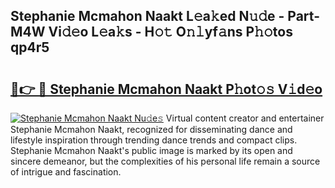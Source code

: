 ## Stephanie Mcmahon Naakt L𝚎a𝚔ed N𝚞𝚍e - Part-M4W Vi𝚍𝚎o L𝚎a𝚔s - H𝚘𝚝 O𝚗𝚕yf𝚊ns P𝚑𝚘tos qp4r5

# <h2><a href="http://kf2gwng.oniu.top/?m=Stephanie+Mcmahon+Naakt">🔗👉 🔴 Stephanie Mcmahon Naakt P𝚑ot𝚘𝚜 V𝚒d𝚎o</a></h2>

[![Stephanie Mcmahon Naakt Nu𝚍e𝚜](https://i.imgur.com/0qMVB7G.gif)](http://kf2gwng.oniu.top/?m=Stephanie+Mcmahon+Naakt)
Virtual content creator and entertainer Stephanie Mcmahon Naakt, recognized for disseminating dance and lifestyle inspiration through trending dance trends and compact clips. Stephanie Mcmahon Naakt's public image is marked by its open and sincere demeanor, but the complexities of his personal life remain a source of intrigue and fascination.  
